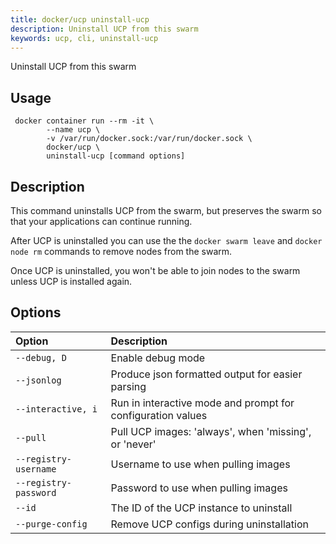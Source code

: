 ```yaml
---
title: docker/ucp uninstall-ucp
description: Uninstall UCP from this swarm
keywords: ucp, cli, uninstall-ucp
---
```


Uninstall UCP from this swarm

## Usage

```
 docker container run --rm -it \
        --name ucp \
        -v /var/run/docker.sock:/var/run/docker.sock \
        docker/ucp \
        uninstall-ucp [command options]
```

## Description

This command uninstalls UCP from the swarm, but preserves the swarm so that
your applications can continue running.

After UCP is uninstalled you can use the the `docker swarm leave` and
`docker node rm` commands to remove nodes from the swarm.

Once UCP is uninstalled, you won't be able to join nodes to the swarm unless
UCP is installed again.


## Options

| Option                | Description                                                 |
| :-------------------- | :---------------------------------------------------------- |
| `--debug, D`          | Enable debug mode                                           |
| `--jsonlog`           | Produce json formatted output for easier parsing            |
| `--interactive, i`    | Run in interactive mode and prompt for configuration values |
| `--pull`              | Pull UCP images: 'always', when 'missing', or 'never'       |
| `--registry-username` | Username to use when pulling images                         |
| `--registry-password` | Password to use when pulling images                         |
| `--id`                | The ID of the UCP instance to uninstall                     |
| `--purge-config`      | Remove UCP configs during uninstallation                    |
